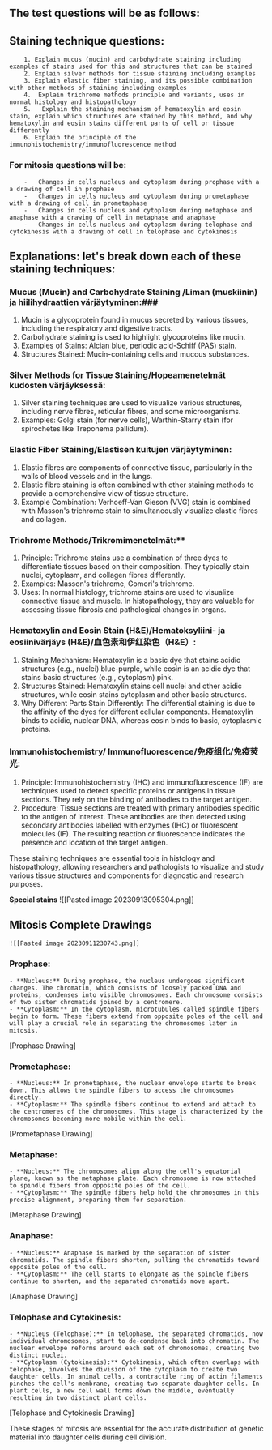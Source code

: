 ## The test questions will be as follows: ##

## Staining technique questions: ##

```
	1. Explain mucus (mucin) and carbohydrate staining including examples of stains used for this and structures that can be stained 
	2. Explain silver methods for tissue staining including examples 
	3. Explain elastic fiber staining, and its possible combination with other methods of staining including examples 
	4.  Explain trichrome methods principle and variants, uses in normal histology and histopathology
	5.   Explain the staining mechanism of hematoxylin and eosin stain, explain which structures are stained by this method, and why hematoxylin and eosin stains different parts of cell or tissue differently
	6. Explain the principle of the immunohistochemistry/immunofluorescence method
```
### For mitosis questions will be: ###

```
	-   Changes in cells nucleus and cytoplasm during prophase with a a drawing of cell in prophase
	-   Changes in cells nucleus and cytoplasm during prometaphase with a drawing of cell in prometaphase
	-   Changes in cells nucleus and cytoplasm during metaphase and anaphase with a drawing of cell in metaphase and anaphase
	-   Changes in cells nucleus and cytoplasm during telophase and cytokinesis with a drawing of cell in telophase and cytokinesis

```
## Explanations: let's break down each of these staining techniques: ##

### Mucus (Mucin) and Carbohydrate Staining /Liman (muskiinin) ja hiilihydraattien värjäytyminen:###
1. Mucin is a glycoprotein found in mucus secreted by various tissues, including the respiratory and digestive tracts.
1. Carbohydrate staining is used to highlight glycoproteins like mucin.
1. Examples of Stains: Alcian blue, periodic acid-Schiff (PAS) stain.
1. Structures Stained: Mucin-containing cells and mucous substances.
	
 ### Silver Methods for Tissue Staining/Hopeamenetelmät kudosten värjäyksessä:
1. Silver staining techniques are used to visualize various structures, including nerve fibres, reticular fibres, and some microorganisms.
1. Examples: Golgi stain (for nerve cells), Warthin-Starry stain (for spirochetes like Treponema pallidum).
	  
	
### Elastic Fiber Staining/Elastisen kuitujen värjäytyminen:
1. Elastic fibres are components of connective tissue, particularly in the walls of blood vessels and in the lungs.
1. Elastic fibre staining is often combined with other staining methods to provide a comprehensive view of tissue structure.
1. Example Combination: Verhoeff-Van Gieson (VVG) stain is combined with Masson's trichrome stain to simultaneously visualize elastic fibres and collagen.
	
   
### Trichrome Methods/Trikromimenetelmät:**
1. Principle: Trichrome stains use a combination of three dyes to differentiate tissues based on their composition. They typically stain nuclei, cytoplasm, and collagen fibres differently.
1. Examples: Masson's trichrome, Gomori's trichrome.
1. Uses: In normal histology, trichrome stains are used to visualize connective tissue and muscle. In histopathology, they are valuable for assessing tissue fibrosis and pathological changes in organs.
	 
   
### Hematoxylin and Eosin Stain (H&E)/Hematoksyliini- ja eosiinivärjäys (H&E)/血色素和伊红染色（H&E）:
1. Staining Mechanism: Hematoxylin is a basic dye that stains acidic structures (e.g., nuclei) blue-purple, while eosin is an acidic dye that stains basic structures (e.g., cytoplasm) pink.
1. Structures Stained: Hematoxylin stains cell nuclei and other acidic structures, while eosin stains cytoplasm and other basic structures.
1. Why Different Parts Stain Differently: The differential staining is due to the affinity of the dyes for different cellular components. Hematoxylin binds to acidic, nuclear DNA, whereas eosin binds to basic, cytoplasmic proteins.
	

### Immunohistochemistry/ Immunofluorescence/免疫组化/免疫荧光:
1. Principle: Immunohistochemistry (IHC) and immunofluorescence (IF) are techniques used to detect specific proteins or antigens in tissue sections. They rely on the binding of antibodies to the target antigen.
1. Procedure: Tissue sections are treated with primary antibodies specific to the antigen of interest. These antibodies are then detected using secondary antibodies labelled with enzymes (IHC) or fluorescent molecules (IF). The resulting reaction or fluorescence indicates the presence and location of the target antigen.
	 
   
These staining techniques are essential tools in histology and histopathology, allowing researchers and pathologists to visualize and study various tissue structures and components for diagnostic and research purposes.

**Special stains**
	![[Pasted image 20230913095304.png]]


## Mitosis Complete Drawings ##

	![[Pasted image 20230911230743.png]]

### Prophase:
	- **Nucleus:** During prophase, the nucleus undergoes significant changes. The chromatin, which consists of loosely packed DNA and proteins, condenses into visible chromosomes. Each chromosome consists of two sister chromatids joined by a centromere.
	- **Cytoplasm:** In the cytoplasm, microtubules called spindle fibers begin to form. These fibers extend from opposite poles of the cell and will play a crucial role in separating the chromosomes later in mitosis.

[Prophase Drawing]

### Prometaphase:
	- **Nucleus:** In prometaphase, the nuclear envelope starts to break down. This allows the spindle fibers to access the chromosomes directly.
	- **Cytoplasm:** The spindle fibers continue to extend and attach to the centromeres of the chromosomes. This stage is characterized by the chromosomes becoming more mobile within the cell.

[Prometaphase Drawing]

### Metaphase:
	- **Nucleus:** The chromosomes align along the cell's equatorial plane, known as the metaphase plate. Each chromosome is now attached to spindle fibers from opposite poles of the cell.
	- **Cytoplasm:** The spindle fibers help hold the chromosomes in this precise alignment, preparing them for separation.

[Metaphase Drawing]

### Anaphase:
	- **Nucleus:** Anaphase is marked by the separation of sister chromatids. The spindle fibers shorten, pulling the chromatids toward opposite poles of the cell.
	- **Cytoplasm:** The cell starts to elongate as the spindle fibers continue to shorten, and the separated chromatids move apart.

[Anaphase Drawing]

### Telophase and Cytokinesis:
	- **Nucleus (Telophase):** In telophase, the separated chromatids, now individual chromosomes, start to de-condense back into chromatin. The nuclear envelope reforms around each set of chromosomes, creating two distinct nuclei.
	- **Cytoplasm (Cytokinesis):** Cytokinesis, which often overlaps with telophase, involves the division of the cytoplasm to create two daughter cells. In animal cells, a contractile ring of actin filaments pinches the cell's membrane, creating two separate daughter cells. In plant cells, a new cell wall forms down the middle, eventually resulting in two distinct plant cells.

[Telophase and Cytokinesis Drawing]

These stages of mitosis are essential for the accurate distribution of genetic material into daughter cells during cell division.

